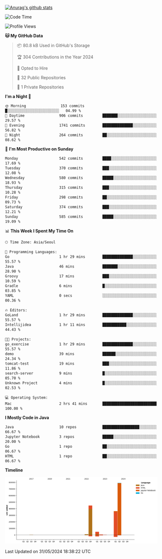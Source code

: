 [![Anurag's github stats](https://github-readme-stats.vercel.app/api?username=hajubal)](https://github.com/anuraghazra/github-readme-stats)

<!--START_SECTION:waka-->
![Code Time](http://img.shields.io/badge/Code%20Time-15%20hrs%2018%20mins-blue)

![Profile Views](http://img.shields.io/badge/Profile%20Views-0-blue)

**🐱 My GitHub Data** 

> 📦 80.8 kB Used in GitHub's Storage 
 > 
> 🏆 304 Contributions in the Year 2024
 > 
> 💼 Opted to Hire
 > 
> 📜 32 Public Repositories 
 > 
> 🔑 1 Private Repositories 
 > 
**I'm a Night 🦉** 

```text
🌞 Morning                153 commits         █░░░░░░░░░░░░░░░░░░░░░░░░   04.99 % 
🌆 Daytime                906 commits         ███████░░░░░░░░░░░░░░░░░░   29.57 % 
🌃 Evening                1741 commits        ██████████████░░░░░░░░░░░   56.82 % 
🌙 Night                  264 commits         ██░░░░░░░░░░░░░░░░░░░░░░░   08.62 % 
```
📅 **I'm Most Productive on Sunday** 

```text
Monday                   542 commits         ████░░░░░░░░░░░░░░░░░░░░░   17.69 % 
Tuesday                  370 commits         ███░░░░░░░░░░░░░░░░░░░░░░   12.08 % 
Wednesday                580 commits         █████░░░░░░░░░░░░░░░░░░░░   18.93 % 
Thursday                 315 commits         ███░░░░░░░░░░░░░░░░░░░░░░   10.28 % 
Friday                   298 commits         ██░░░░░░░░░░░░░░░░░░░░░░░   09.73 % 
Saturday                 374 commits         ███░░░░░░░░░░░░░░░░░░░░░░   12.21 % 
Sunday                   585 commits         █████░░░░░░░░░░░░░░░░░░░░   19.09 % 
```


📊 **This Week I Spent My Time On** 

```text
🕑︎ Time Zone: Asia/Seoul

💬 Programming Languages: 
Go                       1 hr 29 mins        ██████████████░░░░░░░░░░░   55.57 % 
Java                     46 mins             ███████░░░░░░░░░░░░░░░░░░   28.90 % 
Groovy                   17 mins             ███░░░░░░░░░░░░░░░░░░░░░░   10.59 % 
Gradle                   6 mins              █░░░░░░░░░░░░░░░░░░░░░░░░   03.85 % 
YAML                     0 secs              ░░░░░░░░░░░░░░░░░░░░░░░░░   00.36 % 

🔥 Editors: 
GoLand                   1 hr 29 mins        ██████████████░░░░░░░░░░░   55.57 % 
Intellijidea             1 hr 11 mins        ███████████░░░░░░░░░░░░░░   44.43 % 

🐱‍💻 Projects: 
go_exercise              1 hr 29 mins        ██████████████░░░░░░░░░░░   55.57 % 
demo                     39 mins             ██████░░░░░░░░░░░░░░░░░░░   24.34 % 
tomcat-test              19 mins             ███░░░░░░░░░░░░░░░░░░░░░░   11.86 % 
search-server            9 mins              █░░░░░░░░░░░░░░░░░░░░░░░░   05.70 % 
Unknown Project          4 mins              █░░░░░░░░░░░░░░░░░░░░░░░░   02.53 % 

💻 Operating System: 
Mac                      2 hrs 41 mins       █████████████████████████   100.00 % 
```

**I Mostly Code in Java** 

```text
Java                     10 repos            █████████████████░░░░░░░░   66.67 % 
Jupyter Notebook         3 repos             █████░░░░░░░░░░░░░░░░░░░░   20.00 % 
Go                       1 repo              ██░░░░░░░░░░░░░░░░░░░░░░░   06.67 % 
HTML                     1 repo              ██░░░░░░░░░░░░░░░░░░░░░░░   06.67 % 
```



**Timeline**

![Lines of Code chart](https://raw.githubusercontent.com/hajubal/hajubal/main/assets/bar_graph.png)


 Last Updated on 31/05/2024 18:38:22 UTC
<!--END_SECTION:waka-->